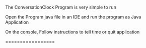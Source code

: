 The ConversationClock Program is very simple to run

Open the Program.java file in an IDE and run the program as Java Application

On the console, Follow instructions to tell time or quit application




=================